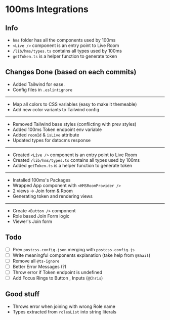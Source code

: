 # 100ms Integrations

## Info

- `hms` folder has all the components used by 100ms
- `<Live />` component is an entry point to Live Room
- `/lib/hms/types.ts` contains all types used by 100ms
- `getToken.ts` is a helper function to generate token

## Changes Done (based on each commits)

- Added Tailwind for ease.
- Config files in `.eslintignore`

---

- Map all colors to CSS variables (easy to make it themeable)
- Add new color variants to Tailwind config

---

- Removed Tailwind base styles (conflicting with prev styles)
- Added 100ms Token endpoint env variable
- Added `roomId` & `isLive` attribute
- Updated types for datocms response

---

- Created `<Live />` component is an entry point to Live Room
- Created `/lib/hms/types.ts` contains all types used by 100ms
- Added `getToken.ts` is a helper function to generate token

---

- Installed 100ms's Packages
- Wrapped App component with `<HMSRoomProvider />`
- 2 views -> Join form & Room
- Generating token and rendering views

---

- Create `<Button />` component
- Role based Join Form logic
- Viewer's Join form

## Todo

- [ ] Prev `postcss.config.json` merging with `postcss.config.js`
- [ ] Write meaningful components explanation (take help from `@Shail`)
- [ ] Remove all `@ts-ignore`
- [ ] Better Error Messages (?)
- [ ] Throw error if Token endpoint is undefined
- [ ] Add Focus Rings to Button , Inputs (`@Chris`)

## Good stuff

- Throws error when joining with wrong Role name
- Types extracted from `rolesList` into string literals
